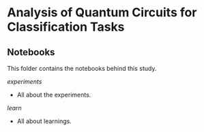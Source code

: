 # Analysis of Quantum Circuits for Classification Tasks

## Notebooks

This folder contains the notebooks behind this study.

_experiments_
* All about the experiments.

_learn_
* All about learnings.
